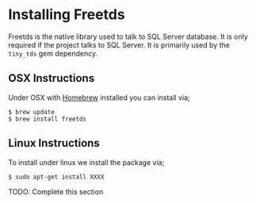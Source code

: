 # Installing Freetds

Freetds is the native library used to talk to SQL Server database. It is only required if the project
talks to SQL Server. It is primarily used by the `tiny_tds` gem dependency.

## OSX Instructions

Under OSX with [Homebrew](http://mxcl.github.com/homebrew/) installed you can install via;

    $ brew update
    $ brew install freetds

## Linux Instructions

To install under linux we install the package via;

    $ sudo apt-get install XXXX

TODO: Complete this section
